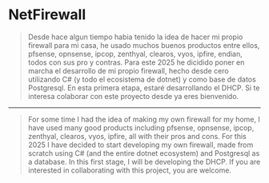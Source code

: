 # NetFirewall

> Desde hace algun tiempo habia tenido la idea de hacer mi propio firewall para mi casa, he usado muchos buenos productos entre ellos, pfsense, opnsense, ipcop, zenthyal, clearos, vyos, ipfire, endian, todos con sus pro y contras.
Para este 2025 he dicidido poner en marcha el desarrollo de mi propio firewall, hecho desde cero utilizando C# (y todo el ecosistema de dotnet) y como base de datos Postgresql.
En esta primera etapa, estaré desarrollando el DHCP.
Si te interesa colaborar con este proyecto desde ya eres bienvenido.

---

> For some time I had the idea of making my own firewall for my home, I have used many good products including pfsense, opnsense, ipcop, zenthyal, clearos, vyos, ipfire, all with their pros and cons.
For this 2025 I have decided to start developing my own firewall, made from scratch using C# (and the entire dotnet ecosystem) and Postgresql as a database.
In this first stage, I will be developing the DHCP.
If you are interested in collaborating with this project, you are welcome.